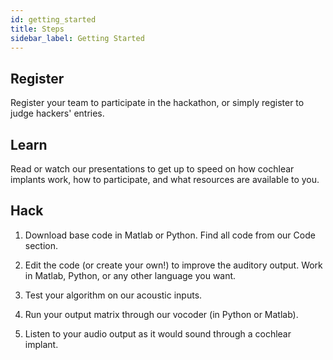 ```yaml
---
id: getting_started
title: Steps
sidebar_label: Getting Started
---
```

## Register

Register your team to participate in the hackathon, or simply register to judge hackers' entries. 

## Learn

Read or watch our presentations to get up to speed on how cochlear implants work, how to participate, and what resources are available to you.

## Hack

1. Download base code in Matlab or Python. Find all code from our Code section.

2. Edit the code (or create your own!) to improve the auditory output. Work in Matlab, Python, or any other language you want. 

3. Test your algorithm on our acoustic inputs.

4. Run your output matrix through our vocoder (in Python or Matlab).

5. Listen to your audio output as it would sound through a cochlear implant.
